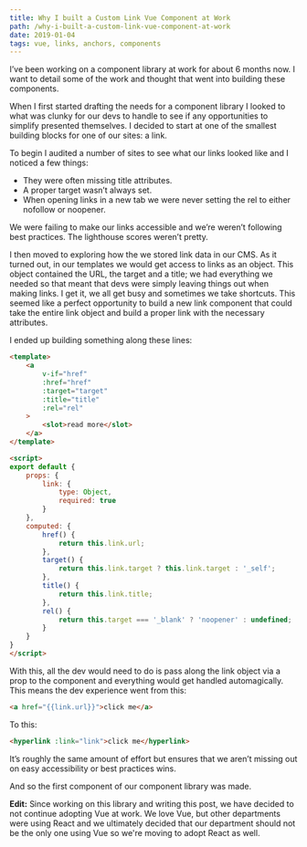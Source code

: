 ```yaml
---
title: Why I built a Custom Link Vue Component at Work
path: /why-i-built-a-custom-link-vue-component-at-work
date: 2019-01-04
tags: vue, links, anchors, components
---
```


I’ve been working on a component library at work for about 6 months now. I want to detail some of the work and thought that went into building these components.

When I first started drafting the needs for a component library I looked to what was clunky for our devs to handle to see if any opportunities to simplify presented themselves. I decided to start at one of the smallest building blocks for one of our sites: a link.

To begin I audited a number of sites to see what our links looked like and I noticed a few things:

* They were often missing title attributes.
* A proper target wasn’t always set.
* When opening links in a new tab we were never setting the rel to either nofollow or noopener.

We were failing to make our links accessible and we’re weren’t following best practices. The lighthouse scores weren’t pretty.

I then moved to exploring how the we stored link data in our CMS. As it turned out, in our templates we would get access to links as an object. This object contained the URL, the target and a title; we had everything we needed so that meant that devs were simply leaving things out when making links. I get it, we all get busy and sometimes we take shortcuts. This seemed like a perfect opportunity to build a new link component that could take the entire link object and build a proper link with the necessary attributes.

I ended up building something along these lines:

```html
<template>
    <a
        v-if="href"
        :href="href"
        :target="target"
        :title="title"
        :rel="rel"
    >
        <slot>read more</slot>
    </a>
</template>

<script>
export default {
    props: {
        link: {
            type: Object,
            required: true
        }
    },
    computed: {
        href() {
            return this.link.url;
        },
        target() {
            return this.link.target ? this.link.target : '_self';
        },
        title() {
            return this.link.title;
        },
        rel() {
            return this.target === '_blank' ? 'noopener' : undefined;
        }
    }
}
</script>
```

With this, all the dev would need to do is pass along the link object via a prop to the component and everything would get handled automagically. This means the dev experience went from this:

```html
<a href="{{link.url}}">click me</a>
```

To this:

```html
<hyperlink :link="link">click me</hyperlink>
```

It’s roughly the same amount of effort but ensures that we aren’t missing out on easy accessibility or best practices wins.

And so the first component of our component library was made.

**Edit:**
Since working on this library and writing this post, we have decided to not continue adopting Vue at work. We love Vue, but other departments were using React and we ultimately decided that our department should not be the only one using Vue so we're moving to adopt React as well.
